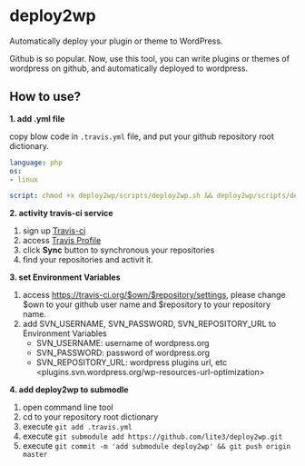deploy2wp
=========

Automatically deploy your plugin or theme to WordPress.

Github is so popular. Now, use this tool, you can write plugins or themes of wordpress on github, and automatically deployed to wordpress.

How to use?
-----------

**1. add .yml file**

copy blow code in `.travis.yml` file, and put your github repository root dictionary.
~~~ yml
language: php
os:
- linux

script: chmod +x deploy2wp/scripts/deploy2wp.sh && deploy2wp/scripts/deploy2wp.sh
~~~

**2. activity travis-ci service**

1. sign up [Travis-ci](https://travis-ci.org/profile)
2. access [Travis Profile](https://travis-ci.org/profile)
3. click **Sync** button to synchronous your repositories
3. find your repositories and activit it.

**3. set Environment Variables**

1. access https://travis-ci.org/$own/$repository/settings,
   please change $own to your github user name and $repository to your repository name.
2. add SVN_USERNAME, SVN_PASSWORD, SVN_REPOSITORY_URL to Environment Variables
   - SVN_USERNAME: username of wordpress.org
   - SVN_PASSWORD: password of wordpress.org
   - SVN_REPOSITORY_URL: wordpress plugins url, etc <plugins.svn.wordpress.org/wp-resources-url-optimization> 

**4. add deploy2wp to submodle**

1. open command line tool
2. cd to your repository root dictionary
3. execute `git add .travis.yml`
4. execute `git submodule add https://github.com/lite3/deploy2wp.git`
5. execute `git commit -m 'add submodule deploy2wp' && git push origin master`
